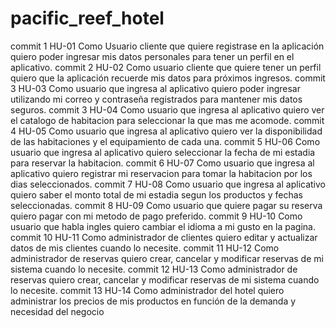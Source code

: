 # pacific_reef_hotel
commit 1 HU-01 Como Usuario cliente que quiere registrase en la aplicación quiero poder ingresar mis datos personales para tener un perfil en el aplicativo. 
commit 2 HU-02 Como usuario cliente que quiere tener un perfil quiero que la aplicación recuerde mis datos para próximos ingresos.
commit 3 HU-03 Como usuario que ingresa al aplicativo quiero poder ingresar utilizando mi correo y contraseña registrados para mantener mis datos seguros.
commit 3 HU-04 Como usuario que ingresa al aplicativo quiero ver el catalogo de habitacion para seleccionar la que mas me acomode.
commit 4 HU-05 Como usuario que ingresa al aplicativo quiero ver la disponibilidad de las habitaciones y el equipamiento de cada una.
commit 5 HU-06 Como usuario que ingresa al aplicativo quiero seleccionar la fecha de mi estadia para reservar la habitacion.
commit 6 HU-07 Como usuario que ingresa al aplicativo quiero registrar mi reservacion para tomar la habitacion por los dias seleccionados.
commit 7 HU-08 Como usuario que ingresa al aplicativo quiero saber el monto total de mi estadia segun los productos y fechas seleccionadas.
commit 8 HU-09 Como usuario que quiere pagar su reserva quiero pagar con mi metodo de pago preferido.
commit 9 HU-10 Como usuario que habla ingles quiero cambiar el idioma a mi gusto en la pagina.
commit 10 HU-11 Como administrador de clientes quiero editar y actualizar datos de mis clientes cuando lo necesite.
commit 11 HU-12 Como administrador de reservas quiero crear, cancelar y modificar reservas de mi sistema cuando lo necesite.
commit 12 HU-13 Como administrador de reservas quiero crear, cancelar y modificar reservas de mi sistema cuando lo necesite.
commit 13 HU-14 Como administrador del hotel quiero administrar los precios de mis productos en función de la demanda y necesidad del negocio